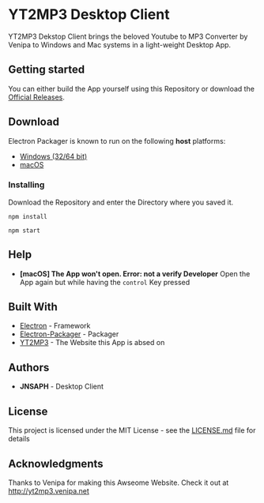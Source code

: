 # YT2MP3 Desktop Client
 
YT2MP3 Dekstop Client brings the beloved Youtube to MP3 Converter by Venipa to Windows and Mac systems in a light-weight Desktop App.

## Getting started
You can either build the App yourself using this Repository or download the [Official Releases](https://github.com/JonasAlpha/YT2MP3-Desktop/releases).

## Download

Electron Packager is known to run on the following **host** platforms:

* [Windows (32/64 bit)](https://github.com/JonasAlpha/YT2MP3-Desktop/releases/download/V0.1/YT2MP3.Desktop-win32-x64.zip)
* [macOS](https://github.com/JonasAlpha/YT2MP3-Desktop/releases/download/V0.1/YT2MP3.Desktop-macOS.zip)

### Installing
Download the Repository and enter the Directory where you saved it.
```
npm install
```
```
npm start
```

## Help
* **[macOS] The App won't open. Error: not a verify Developer** Open the App again but while having the `control` Key pressed 

## Built With

* [Electron](http://electronjs.org) - Framework
* [Electron-Packager](https://www.npmjs.com/package/electron-packager) - Packager
* [YT2MP3](http://yt2mp3.venipa.net) - The Website this App is absed on

## Authors

* **JNSAPH** - Desktop Client

## License

This project is licensed under the MIT License - see the [LICENSE.md](LICENSE.md) file for details

## Acknowledgments

Thanks to Venipa for making this Awseome Website. Check it out at http://yt2mp3.venipa.net
